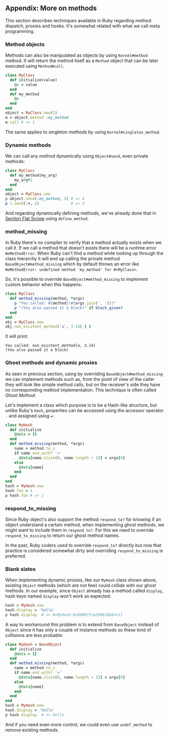
<i id="appendix-more-on-methods"></i>

## Appendix: More on methods

This section describes techniques available in Ruby regarding method dispatch, proxies and hooks. It's somewhat related with what we call meta programming. 


<i id="method-objects"></i>

### Method objects

Methods can also be manipulated as objects by using `Kernel#method` method. It will return the method itself as a `Method` object that can be later executed using `Method#call`.

```rb
class MyClass
  def initialize(value)
    @x = value
  end
  def my_method
    @x
  end
end
object = MyClass.new(1)
m = object.method :my_method
m.call # => 1
```

The same applies to singleton methods by using `Kernel#singleton_method`.


<i id="dynamic-methods"></i>

### Dynamic methods

We can call any method dynamically using `Object#send`, even private methods: 

```rb
class MyClass
  def my_method(my_arg)
    my_arg*2
  end
end
object = MyClass.new
p object.send(:my_method, 2) # => 4
p 1.send(:+, 2)              # => 3
```

And regarding dynamically defining methods, we've already done that in [Section Flat Scope](#flat-scope) using `define_method`.


<i id="method_missing"></i>

### method_missing

In Ruby there's no compiler to verify that a method actually exists when we call it. If we call a method that doesn't exists there will be a runtime error `NoMethodError`. When Ruby can't find a method while looking up through the class hierarchy it will end up calling the private method `BaseObject#method_missing` which by default throws an error like `NoMethodError: undefined method 'my_method' for #<MyClass>`. 

So, it's possible to override `BaseObject#method_missing` to implement custom behavior when this happens: 

```rb
class MyClass
  def method_missing(method, *args)
    p "You called: #{method}(#{args.join(', ')})"
    p "(You also passed it a block)" if block_given?
  end
end
obj = MyClass.new
obj.non_existent_method('a', 3.14) { }
```

It will print:

```
You called: non_existent_method(a, 3.14)
(You also passed it a block)
```

<i id="ghost-methods-and-dynamic-proxies"></i>

### Ghost methods and dynamic proxies

As seen in previous section, using by overriding `BaseObject#method_missing` we can implement methods such as, from the point of view of the caller they will look like simple method calls, but on the receiver's side they have no corresponding method implementation. This technique is often called *Ghost Method*. 

Let's implement a class which purpose is to be a Hash-like structure, but unlike Ruby's `Hash`, properties can be accessed using the accessor operator `.` and assigned using `=`:

```rb
class MyHash
  def initialize
    @data = {}
  end
  def method_missing(method, *args)
    name = method.to_s
    if name.end_with? '='
      @data[name.slice(0, name.length - 1)] = args[0]
    else
      @data[name]
    end
  end
end
hash = MyHash.new
hash.foo = 1
p hash.foo # => 1
```

<i id="respond_to_missing"></i>

### respond_to_missing

Since Ruby object's also support the method `respond_to?` for knowing if an object understand a certain method, when implementing ghost methods, we might want to include them in `respond_to?`. For this we need to override `respond_to_missing` to return our ghost method names.

In the past, Ruby coders used to override `respond_to?` directly but now that practice is considered somewhat dirty and overriding `respond_to_missing` is preferred.


<i id="blank-slates"></i>

### Blank slates

When implementing dynamic proxies, like our `MyHash` class shown above, existing `Object` methods (which are not few) could collide with our ghost methods. In our example, since `Object` already has a method called `display`, hash keys named `display` won't work as expected: 

```rb
hash = MyHash.new
hash.display = 'hello'
p hash.display  # => #<MyHash:0x00007fce330638b8>nil
```

A way to workaround this problem is to extend from `BaseObject` instead of `Object` since it has only a couple of instance methods so these kind of collisions are less probable:

```rb
class MyHash < BaseObject
  def initialize
    @data = {}
  end
  def method_missing(method, *args)
    name = method.to_s
    if name.end_with? '='
      @data[name.slice(0, name.length - 1)] = args[0]
    else
      @data[name]
    end
  end
end
hash = MyHash.new
hash.display = 'hello'
p hash.display  # => hello
```

And if you need even more control, we could even use `undef_method` to remove existing methods.


<div class="page-break"></div>

